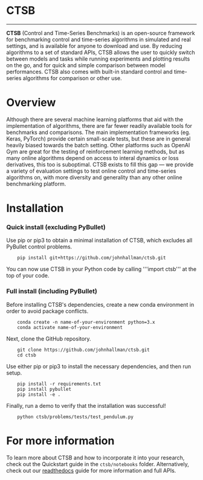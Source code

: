 # CTSB
**********

**CTSB** (Control and Time-Series Benchmarks) is an open-source framework for benchmarking control and time-series algorithms in simulated and real settings, and is available for anyone to download and use. By reducing algorithms to a set of standard APIs, CTSB allows the user to quickly switch between models and tasks while running experiments and plotting results on the go, and for quick and simple comparison between model performances. CTSB also comes with built-in standard control and time-series algorithms for comparison or other use.


Overview
========

Although there are several machine learning platforms that aid with the implementation of algorithms, there are far fewer readily available tools for benchmarks and comparisons. The main implementation frameworks (eg. Keras, PyTorch) provide certain small-scale tests, but these are in general heavily biased towards the batch setting. Other platforms such as OpenAI Gym are great for the testing of reinforcement learning methods, but as many online algorithms depend on access to interal dynamics or loss derivatives, this too is suboptimal. CTSB exists to fill this gap — we provide a variety of evaluation settings to test online control and time-series algorithms on, with more diversity and generality than any other online benchmarking platform.


Installation
============

### Quick install (excluding PyBullet)

Use pip or pip3 to obtain a minimal installation of CTSB, which excludes all PyBullet control problems.

```
    pip install git+https://github.com/johnhallman/ctsb.git
```

You can now use CTSB in your Python code by calling '''import ctsb''' at the top of your code.


### Full install (including PyBullet)

Before installing CTSB's dependencies, create a new conda environment in order to avoid package conflicts.

```
    conda create -n name-of-your-environment python=3.x
    conda activate name-of-your-environment
```

Next, clone the GitHub repository.

```
    git clone https://github.com/johnhallman/ctsb.git
    cd ctsb
```

Use either pip or pip3 to install the necessary dependencies, and then run setup.

```
    pip install -r requirements.txt
    pip install pybullet
    pip install -e .
```

Finally, run a demo to verify that the installation was successful!

```
    python ctsb/problems/tests/test_pendulum.py
```


For more information
====================

To learn more about CTSB and how to incorporate it into your research, check out the Quickstart guide in the ```ctsb/notebooks``` folder. Alternatively, check out our [readthedocs](https://ctsb.readthedocs.io/en/latest/) guide for more information and full APIs.

